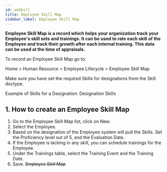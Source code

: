```yaml
---
id: emSkill
title: Employee Skill Map
sidebar_label: Employee Skill Map
---
```


**Employee Skill Map is a record which helps your organization track your Employee's skill sets and trainings. It can be used to rate each skill of the Employee and track their growth after each internal training. This data can be used at the time of appraisals.**

To record an Employee Skill Map go to:

Home > Human Resource > Employee Lifecycle > Employee Skill Map

Make sure you have set the required Skills for designations from the Skill doctype.

Example of Skills for a Designation: Designation Skills

## 1. How to create an Employee Skill Map

1. Go to the Employee Skill Map list, click on New.
1. Select the Employee.
1. Based on the designation of the Employee system will pull the Skills. Set the Proficiency level out of 5, and the Evaluation Date.
1. If the Employee is lacking in any skill, you can schedule trainings for the Employee.
1. Under the Trainings table, select the Training Event and the Training Date.
1. Save.
~~Employee Skill Map~~
